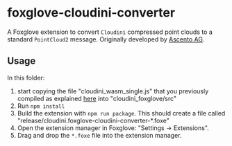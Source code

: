 # foxglove-cloudini-converter

A Foxglove extension to convert `Cloudini` compressed point clouds to a standard `PointCloud2` message. Originally developed by [Ascento AG](https://www.ascento.ai/).

## Usage

In this folder:

1. start copying the file "cloudini_wasm_single.js" that you previously compiled as explained [here](../README.md) into "cloudini_foxglove/src"
2. Run `npm install`
2. Build the extension with `npm run package`. This should create a file called "release/cloudini.foxglove-cloudini-converter-*.foxe"
3. Open the extension manager in Foxglove: "Settings -> Extensions".
4. Drag and drop the `*.foxe` file into the extension manager.
